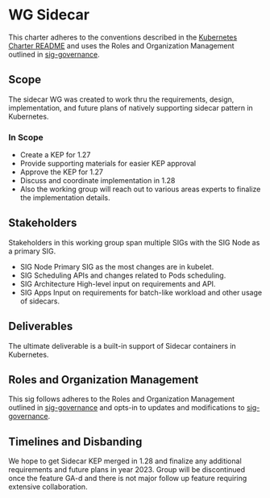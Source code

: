 # WG Sidecar

This charter adheres to the conventions described in the [Kubernetes Charter README]
and uses the Roles and Organization Management outlined in [sig-governance].

[sig-governance]: https://github.com/kubernetes/community/blob/master/committee-steering/governance/sig-governance.md
[Kubernetes Charter README]: https://github.com/kubernetes/community/blob/master/committee-steering/governance/README.md

## Scope

The sidecar WG was created to work thru the requirements, design, implementation,
and future plans of natively supporting sidecar pattern in Kubernetes.

### In Scope

- Create a KEP for 1.27
- Provide supporting materials for easier KEP approval
- Approve the KEP for 1.27
- Discuss and coordinate implementation in 1.28
- Also the working group will reach out to various areas experts to finalize the implementation details.


## Stakeholders

Stakeholders in this working group span multiple SIGs with the SIG Node as a primary SIG.

- SIG Node
  Primary SIG as the most changes are in kubelet.
- SIG Scheduling
  APIs and changes related to Pods scheduling.
- SIG Architecture
  High-level input on requirements and API.
- SIG Apps
  Input on requirements for batch-like workload and other usage of sidecars.

## Deliverables

The ultimate deliverable is a built-in support of Sidecar containers in Kubernetes.

## Roles and Organization Management

This sig follows adheres to the Roles and Organization Management outlined in
[sig-governance] and opts-in to updates and modifications to [sig-governance].

[sig-governance]: https://github.com/kubernetes/community/blob/master/committee-steering/governance/sig-governance.md

## Timelines and Disbanding

We hope to get Sidecar KEP merged in 1.28 and finalize any additional requirements
and future plans in year 2023. Group will be discontinued once the feature GA-d
and there is not major follow up feature requiring extensive collaboration.
